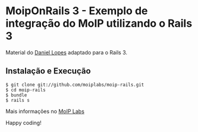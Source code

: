 MoipOnRails 3 - Exemplo de integração do MoIP utilizando o Rails 3
===================================================================

Material do [Daniel Lopes](http://github.com/danielvlopes/) adaptado para o Rails 3.

Instalação e Execução
----------------------

    $ git clone git://github.com/moiplabs/moip-rails.git
    $ cd moip-rails
    $ bundle
    $ rails s


Mais informações no [MoIP Labs](http://labs.moip.com.br/blog/moiponrails-exemplo-de-integracao-da-api-do-moip-com-o-rails-3/)

Happy coding!
